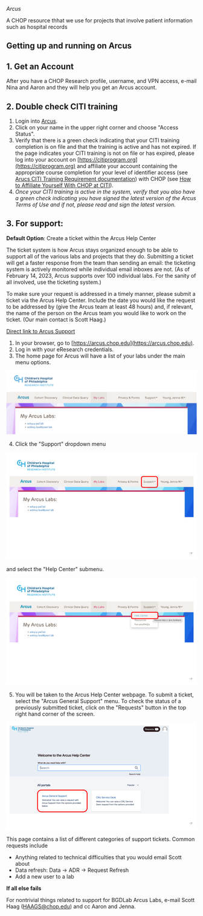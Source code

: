 *Arcus*

A CHOP resource thhat we use for projects that involve patient information such as hospital records

## Getting up and running on Arcus

## 1. Get an Account

After you have a CHOP Research profile, username, and VPN access, e-mail Nina and Aaron and they will help you get an Arcus account.

## 2. Double check CITI training

1. Login into [Arcus](https://arcus.chop.edu). 
2. Click on your name in the upper right corner and choose "Access Status". 
3. Verify that there is a green check indicating that your CITI training completion is on file and that the training is active and has not expired. If the page indicates your CITI training is not on file or has expired, please log into your account on [https://citiprogram.org](https://citiprogram.org) and affiliate your account containing the appropriate course completion for your level of identifier access (see [Arucs CITI Training Requirement documentation](https://forum.arcus.chop.edu/t/citi-training-requirement-for-arcus/174)) with CHOP (see [How to Affiliate Yourself With CHOP at CITI](https://forum.arcus.chop.edu/t/how-to-affiliate-yourself-with-chop-at-citiprogram-org/270)).
4. *Once your CITI training is active in the system, verify that you also have a green check indicating you have signed the latest version of the Arcus Terms of Use and if not, please read and sign the latest version.*
 
## 3. For support:

**Default Option**: Create a ticket within the Arcus Help Center

The ticket system is how Arcus stays organized enough to be able to support all of the various labs and projects that they do. Submitting a ticket will get a faster response from the team than sending an email: the ticketing system is actively monitored while individual email inboxes are not. (As of February 14, 2023, Arcus supports over 100 individual labs. For the sanity of all involved, use the ticketing system.)

To make sure your request is addressed in a timely manner, please submit a ticket via the Arcus Help Center. Include the date you would like the request to be addressed by (give the Arcus team at least 48 hours) and, if relevant, the name of the person on the Arcus team you would like to work on the ticket. (Our main contact is Scott Haag.)

[Direct link to Arcus Support](https://support.arcus.chop.edu/servicedesk/customer/portal/6/create/291)

1. In your browser, go to [https://arcus.chop.edu](https://arcus.chop.edu).
2. Log in with your eResearch credentials. 
3. The home page for Arcus will have a list of your labs under the main menu options. 

![Arcus login page](arcus_ticket_01.png)

4. Click the "Support" dropdown menu

![Support dropdown menu highlighted using a red box](arcus_ticket_02.png)

and select the "Help Center" submenu.

![Select the help center submenu](arcus_ticket_03.png)

5. You will be taken to the Arcus Help Center webpage. To submit a ticket, select the "Arcus General Support" menu. To check the status of a previously submitted ticket, click on the "Requests" button in the top right hand corner of the screen.

![Select the Arcus General Support menu](arcus_ticket_04.png)

This page contains a list of different categories of support tickets. Common requests include

- Anything related to technical difficulties that you would email Scott about
- Data refresh: Data -> ADR -> Request Refresh
- Add a new user to a lab


**If all else fails**

For nontrivial things related to support for BGDLab Arcus Labs, e-mail Scott Haag (HAAGS@chop.edu) and cc Aaron and Jenna.
